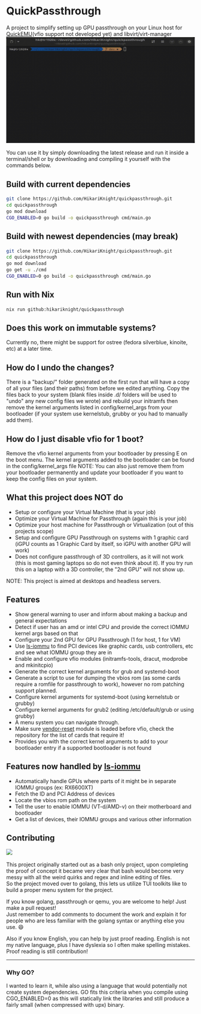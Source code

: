 # QuickPassthrough

A project to simplify setting up GPU passthrough on your Linux host for [QuickEMU](https://github.com/quickemu-project/quickemu)(vfio support not developed yet) and libvirt/virt-manager
![Quickpassthrough Preview GIF](https://raw.githubusercontent.com/HikariKnight/quickpassthrough/main/quickpassthrough_preview.gif)

You can use it by simply downloading the latest release and run it inside a terminal/shell or by downloading and compiling it yourself with the commands below.

## Build with current dependencies
```bash
git clone https://github.com/HikariKnight/quickpassthrough.git
cd quickpassthrough
go mod download
CGO_ENABLED=0 go build -o quickpassthrough cmd/main.go
```

## Build with newest dependencies (may break)
```bash
git clone https://github.com/HikariKnight/quickpassthrough.git
cd quickpassthrough
go mod download
go get -u ./cmd
CGO_ENABLED=0 go build -o quickpassthrough cmd/main.go
```

## Run with Nix
```bash
nix run github:hikariknight/quickpassthrough
```

## Does this work on immutable systems?
Currently no, there might be support for ostree (fedora silverblue, kinoite, etc) at a later time.

## How do I undo the changes?
There is a "backup/" folder generated on the first run that will have a copy of all your files (and their paths) from before we edited anything.
Copy the files back to your system (blank files inside .d/ folders will be used to "undo" any new config files we wrote) and rebuild your initramfs then remove the kernel arguments listed in config/kernel_args from your bootloader (if your system use kernelstub, grubby or you had to manually add them).

## How do I just disable vfio for 1 boot?
Remove the vfio kernel arguments from your bootloader by pressing E on the boot menu. The kernel arguments added to the bootloader can be found in the config/kernel_args file
NOTE: You can also just remove them from your bootloader permanently and update your bootloader if you want to keep the config files on your system.

## What this project does NOT do
* Setup or configure your Virtual Machine (that is your job)
* Optimize your Virtual Machine for Passthrough (again this is your job)
* Optimize your host machine for Passthrough or Virtualization (out of this projects scope)
* Setup and configure GPU Passthrough on systems with 1 graphic card (iGPU counts as 1 Graphic Card by itself, so iGPU with another GPU will work)
* Does not configure passthrough of 3D controllers, as it will not work (this is most gaming laptops so do not even think about it). If you try run this on a laptop with a 3D controller, the "2nd GPU" will not show up.

NOTE: This project is aimed at desktops and headless servers.
  
## Features
* Show general warning to user and inform about making a backup and general expectations
* Detect if user has an amd or intel CPU and provide the correct IOMMU kernel args based on that
* Configure your 2nd GPU for GPU Passthrough (1 for host, 1 for VM)
* Use [ls-iommu](https://github.com/HikariKnight/ls-iommu) to find PCI devices like graphic cards, usb controllers, etc and see what IOMMU group they are in
* Enable and configure vfio modules (initramfs-tools, dracut, modprobe and mkinitcpio)
* Generate the correct kernel arguments for grub and systemd-boot
* Generate a script to use for dumping the vbios rom (as some cards require a romfile for passthrough to work), however no rom patching support planned.
* Configure kernel arguments for systemd-boot (using kernelstub or grubby)
* Configure kernel arguments for grub2 (editing /etc/default/grub or using grubby)
* A menu system you can navigate through.
* Make sure [vendor-reset](https://github.com/gnif/vendor-reset) module is loaded before vfio, check the repository for the list of cards that require it!
* Provides you with the correct kernel arguments to add to your bootloader entry if a supported bootloader is not found

## Features now handled by [ls-iommu](https://github.com/HikariKnight/ls-iommu)
* Automatically handle GPUs where parts of it might be in separate IOMMU groups (ex: RX6600XT)
* Fetch the ID and PCI Address of devices
* Locate the vbios rom path on the system
* Tell the user to enable IOMMU (VT-d/AMD-v) on their motherboard and bootloader
* Get a list of devices, their IOMMU groups and various other information

## Contributing
<img src="https://user-images.githubusercontent.com/2557889/156038229-4e70352f-9182-4474-8e32-d14d3ad67566.png" width="250px">

This project originally started out as a bash only project, upon completing the proof of concept it became very clear that bash would become very messy with all the weird quirks and regex and inline editing of files. <br>
So the project moved over to golang, this lets us utilize TUI toolkits like to build a proper menu system for the project. <br>

If you know golang, passthrough or qemu, you are welcome to help! Just make a pull request!<br>
Just remember to add comments to document the work and explain it for people who are less familiar with the golang syntax or anything else you use. 😄

Also if you know English, you can help by just proof reading. English is not my native language, plus I have dyslexia so I often make spelling mistakes.
Proof reading is still contribution!

----

### Why GO?

I wanted to learn it, while also using a language that would potentially not create system dependencies. GO fits this criteria when you compile using CGO_ENABLED=0 as this will statically link the libraries and still produce a fairly small (when compressed with upx) binary.
